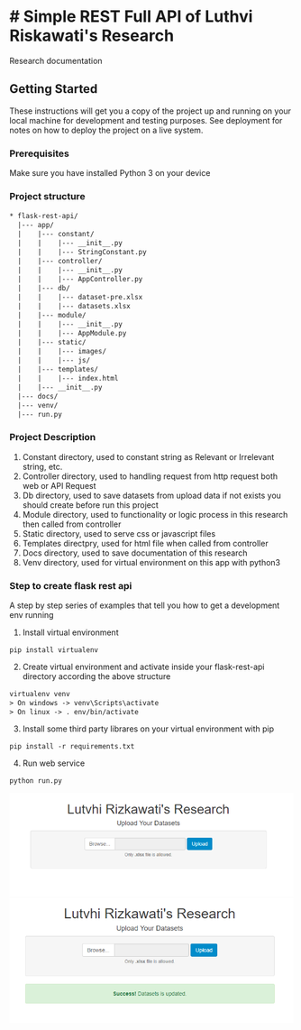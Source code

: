 # # Simple REST Full API of Luthvi Riskawati's Research

Research documentation

## Getting Started

These instructions will get you a copy of the project up and running on your local machine for development and testing purposes. See deployment for notes on how to deploy the project on a live system.

### Prerequisites

Make sure you have installed Python 3 on your device

### Project structure
```
* flask-rest-api/
  |--- app/
  |    |--- constant/
  |    |    |--- __init__.py
  |    |    |--- StringConstant.py
  |    |--- controller/
  |    |    |--- __init__.py
  |    |    |--- AppController.py
  |    |--- db/
  |    |    |--- dataset-pre.xlsx
  |    |    |--- datasets.xlsx
  |    |--- module/
  |    |    |--- __init__.py
  |    |    |--- AppModule.py
  |    |--- static/
  |    |    |--- images/
  |    |    |--- js/
  |    |--- templates/
  |    |    |--- index.html
  |    |--- __init__.py
  |--- docs/
  |--- venv/
  |--- run.py
```
### Project Description

1. Constant directory, used to constant string as Relevant or Irrelevant string, etc.
2. Controller directory, used to handling request from http request both web or API Request
3. Db directory, used to save datasets from upload data if not exists you should create before run this project
4. Module directory, used to functionality or logic process in this research then called from controller
5. Static directory, used to serve css or javascript files
6. Templates directpry, used for html file when called from controller
7. Docs directory, used to save documentation of this research
8. Venv directory, used for virtual environment on this app with python3

### Step to create flask rest api

A step by step series of examples that tell you how to get a development env running

1. Install virtual environment
```
pip install virtualenv
```
2. Create virtual environment and activate inside your flask-rest-api directory according the above structure
```
virtualenv venv
> On windows -> venv\Scripts\activate
> On linux -> . env/bin/activate
```
3. Install some third party librares on your virtual environment with pip
```
pip install -r requirements.txt
```
4. Run web service
```
python run.py
```
![Sample 1](https://github.com/whatyourdream/mine/blob/master/docs/1.PNG)
![Sample 2](https://github.com/whatyourdream/mine/blob/master/docs/2.PNG)
